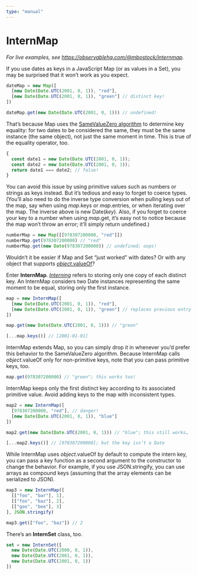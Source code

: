 ```yaml
---
type: "manual"
---
```


# InternMap

*For live examples, see https://observablehq.com/@mbostock/internmap.*

If you use dates as keys in a JavaScript Map (or as values in a Set), you may be surprised that it won’t work as you expect.

```js
dateMap = new Map([
  [new Date(Date.UTC(2001, 0, 1)), "red"],
  [new Date(Date.UTC(2001, 0, 1)), "green"] // distinct key!
])
```
```js
dateMap.get(new Date(Date.UTC(2001, 0, 1))) // undefined!
```

That’s because Map uses the [SameValueZero algorithm](https://developer.mozilla.org/en-US/docs/Web/JavaScript/Equality_comparisons_and_sameness) to determine key equality: for two dates to be considered the same, they must be the same instance (the same object), not just the same moment in time. This is true of the equality operator, too.

```js
{
  const date1 = new Date(Date.UTC(2001, 0, 1));
  const date2 = new Date(Date.UTC(2001, 0, 1));
  return date1 === date2; // false!
}
```

You can avoid this issue by using primitive values such as numbers or strings as keys instead. But it’s tedious and easy to forget to coerce types. (You’ll also need to do the inverse type conversion when pulling keys out of the map, say when using *map*.keys or *map*.entries, or when iterating over the map. The inverse above is new Date(*key*). Also, if you forget to coerce your key to a number when using *map*.get, it’s easy not to notice because the map won’t throw an error; it’ll simply return undefined.)

```js
numberMap = new Map([[978307200000, "red"]])
numberMap.get(978307200000) // "red"
numberMap.get(new Date(978307200000)) // undefined; oops!
```

Wouldn’t it be easier if Map and Set “just worked” with dates? Or with any object that supports [*object*.valueOf](https://developer.mozilla.org/en-US/docs/Web/JavaScript/Reference/Global_Objects/Object/valueOf)?

Enter **InternMap**. [*Interning*](https://en.wikipedia.org/wiki/String_interning) refers to storing only one copy of each distinct key. An InternMap considers two Date instances representing the same moment to be equal, storing only the first instance.

```js
map = new InternMap([
  [new Date(Date.UTC(2001, 0, 1)), "red"],
  [new Date(Date.UTC(2001, 0, 1)), "green"] // replaces previous entry
])
```
```js
map.get(new Date(Date.UTC(2001, 0, 1))) // "green"
```
```js
[...map.keys()] // [2001-01-01]
```

InternMap extends Map, so you can simply drop it in whenever you’d prefer this behavior to the SameValueZero algorithm. Because InternMap calls *object*.valueOf only for non-primitive keys, note that you can pass primitive keys, too.

```js
map.get(978307200000) // "green"; this works too!
```

InternMap keeps only the first distinct key according to its associated primitive value. Avoid adding keys to the map with inconsistent types.

```js
map2 = new InternMap([
  [978307200000, "red"], // danger!
  [new Date(Date.UTC(2001, 0, 1)), "blue"]
])
```
```js
map2.get(new Date(Date.UTC(2001, 0, 1))) // "blue"; this still works…
```
```js
[...map2.keys()] // [978307200000]; but the key isn’t a Date
```

While InternMap uses *object*.valueOf by default to compute the intern key, you can pass a key function as a second argument to the constructor to change the behavior. For example, if you use JSON.stringify, you can use arrays as compound keys (assuming that the array elements can be serialized to JSON).

```js
map3 = new InternMap([
  [["foo", "bar"], 1],
  [["foo", "baz"], 2],
  [["goo", "bee"], 3]
], JSON.stringify)
```
```js
map3.get(["foo", "baz"]) // 2
```

There’s an **InternSet** class, too.

```js
set = new InternSet([
  new Date(Date.UTC(2000, 0, 1)),
  new Date(Date.UTC(2001, 0, 1)),
  new Date(Date.UTC(2001, 0, 1))
])
```
